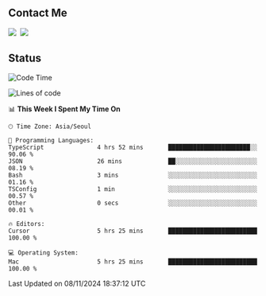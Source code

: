 ## Contact Me
<a href="https://instagram.com/_hongrok"><img src="https://img.shields.io/badge/Instagram-E4405F?style=for-the-badge&logo=Instagram&logoColor=white"/></a>&nbsp;
<img src="https://img.shields.io/badge/HongRok @hlog2e-5865F2?style=for-the-badge&logo=Discord&logoColor=white"/>&nbsp;

## Status

<!--START_SECTION:waka-->
![Code Time](http://img.shields.io/badge/Code%20Time-759%20hrs%2054%20mins-blue)

![Lines of code](https://img.shields.io/badge/From%20Hello%20World%20I%27ve%20Written-597.3%20thousand%20lines%20of%20code-blue)

📊 **This Week I Spent My Time On** 

```text
🕑︎ Time Zone: Asia/Seoul

💬 Programming Languages: 
TypeScript               4 hrs 52 mins       ███████████████████████░░   90.06 % 
JSON                     26 mins             ██░░░░░░░░░░░░░░░░░░░░░░░   08.19 % 
Bash                     3 mins              ░░░░░░░░░░░░░░░░░░░░░░░░░   01.16 % 
TSConfig                 1 min               ░░░░░░░░░░░░░░░░░░░░░░░░░   00.57 % 
Other                    0 secs              ░░░░░░░░░░░░░░░░░░░░░░░░░   00.01 % 

🔥 Editors: 
Cursor                   5 hrs 25 mins       █████████████████████████   100.00 % 

💻 Operating System: 
Mac                      5 hrs 25 mins       █████████████████████████   100.00 % 
```


 Last Updated on 08/11/2024 18:37:12 UTC
<!--END_SECTION:waka-->
